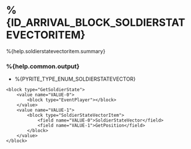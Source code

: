 # %{ID_ARRIVAL_BLOCK_SOLDIERSTATEVECTORITEM}

%{help.soldierstatevectoritem.summary}

### %{help.common.output}

-   %{PYRITE_TYPE_ENUM_SOLDIERSTATEVECTOR}

```
<block type="GetSoldierState">
    <value name="VALUE-0">
        <block type="EventPlayer"></block>
    </value>
    <value name="VALUE-1">
        <block type="SoldierStateVectorItem">
            <field name="VALUE-0">SoldierStateVector</field>
            <field name="VALUE-1">GetPosition</field>
        </block>
    </value>
</block>
```
